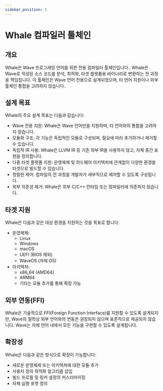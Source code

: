 ```yaml
---
sidebar_position: 3
---
```


# Whale 컴파일러 툴체인

## 개요

Whale은 Wave 프로그래밍 언어를 위한 전용 컴파일러 툴체인입니다..
Whale은 Wave로 작성된 소스 코드를 분석, 최적화, 타겟 플랫폼용 바이너리로 변환하는 전 과정을 책임집니다.
이 툴체인은 Wave 언어 전용으로 설계되었으며, 타 언어 지원이나 외부 툴체인 통합을 고려하지 않습니다..

## 설계 목표

Whale의 주요 설계 목표는 다음과 같습니다:

- Wave 전용 지원: Whale은 Wave 언어만을 지원하며, 타 언어와의 통합을 고려하지 않습니다.
- 모듈화 구조: 각 기능은 독립적인 모듈로 구성되며, 필요에 따라 추가하거나 제거할 수 있습니다.
- 독립적 IR 사용: Whale은 LLVM IR 등 기존 외부 IR을 사용하지 않고, 자체 중간 표현을 정의합니다.
- 다중 타겟 플랫폼 지원: 운영체제 및 하드웨어 아키텍처에 관계없이 다양한 환경을 타겟으로 빌드할 수 있습니다.
- 정밀한 제어: 컴파일의 전 과정을 개발자가 세부적으로 제어할 수 있도록 구성됩니다.
- 외부 의존성 제거: Whale은 외부 C/C++ 런타임 또는 컴파일러에 의존하지 않습니다.

## 타겟 지원

Whale은 다음과 같은 대상 환경을 지원하는 것을 목표로 합니다:

- 운영체제:
    - Linux
    - Windows
    - macOS
    - UEFI (BIOS 제외)
    - WaveOS (자체 OS)
- 아키텍처:
    - x86_64 (AMD64)
    - ARM64
    - 기타는 모듈 추가를 통해 확장 가능

## 외부 연동(FFI)

Whale은 기술적으로 FFI(Foreign Function Interface)를 지원할 수 있도록 설계되지만,
Wave의 철학상 외부 언어와의 연동은 권장되지 않으며 표준적으로 제공되지 않습니다.
Wave는 자체 언어 내에서 모든 기능을 구현할 수 있도록 설계됩니다.

## 확장성

Whale은 다음과 같은 방식으로 확장이 가능합니다:

- 새로운 운영체제 또는 아키텍처에 대한 모듈 추가
- 사용자 정의 최적화 알고리즘 삽입
- 빌드 프로필 및 링커 설정의 커스터마이징
- 자체 실행 포맷 정의